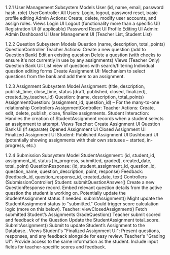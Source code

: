 1.2.1 User Management Subsystem
Models
User (id, name, email, password hash, role)
UserController
All Users: Login, logout, password reset, basic profile editing
Admin Actions: Create, delete, modify user accounts, and assign roles.
Views
Login UI
Logout (functionality more than a specific UI)
Registration UI (if applicable)
Password Reset UI
Profile Editing UI
Admin:
Admin Dashboard UI
User Management UI (Teacher List, Student List)



1.2.2 Question Subsystem
Models
Question (name, description, total_points)
QuestionController
Teacher Actions:
Create a new question (add to Question Bank)
Edit an existing question
Delete a question (with checks to ensure it's not currently in use by any assignments)
Views (Teacher Only)
Question Bank UI:
List view of questions with search/filtering
Individual question editing forms
Create Assignment UI:
Mechanism to select questions from the bank and add them to an assignment.


1.2.3 Assignment Subsystem
Model
Assignment: (title, description, publish_time, close_time, status [draft, published, closed, finalized], created_by_teacher_id)
Question: (name, description, total_points)
AssignmentQuestion: (assignment_id, question_id) – For the many-to-one relationship
Controllers
AssignmentController:
Teacher Actions: Create, edit, delete, publish, close, finalize assignments.
Student Interaction: Handles the creation of StudentAssignment records when a student selects an assignment to attempt.
Views
Teacher:
Create Assignment UI
Question Bank UI (if separate)
Opened Assignment UI
Closed Assignment UI
Finalized Assignment UI
Student:
Published Assignment UI
Dashboard UI (potentially showing assignments with their own statuses – started, in-progress, etc.)


1.2.4 Submission Subsystem
Model
StudentAssignment: (id, student_id, assignment_id, status [in_progress, submitted, graded], created_date, total_point)
QuestionResponse: (id, student_assignment_id, question_id, question_name, question_description, point, response)
Feedback: (feedback_id, question_response_id, created_date, text)
Controllers (SubmissionController)
Student:
submitQuestionAnswer()
Create a new QuestionResponse record.
Embed relevant question details from the active question the student is working on.
Potentially update the StudentAssignment status if needed.
submitAssignment()
Might update the StudentAssignment status to "submitted."
Could trigger score calculation logic (more on this below).
Teacher:
viewClosedAssignment()
Fetch submitted Student’s Assignments 
GradeQuestion()
Teacher submit scored and feedback of the Question
Update the StudentAssignment total_score.
SubmitAssignment()
Submit to update Student’s Assignment to the Database..
Views
Student's "Finalized Assignment UI":
Present questions, responses, and any feedback alongside for easy review.
Teacher's "Grading UI":
Provide access to the same information as the student.
Include input fields for teacher-specific scores and feedback.


